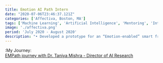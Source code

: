 ```yaml
---
title: Emotion AI Path Intern
date: "2020-07-06T23:46:37.121Z"
categories: ['Affectiva, Boston, MA']
tags: ['Machine Learning', 'Artificial Intelligence', 'Mentoring', 'Internship']
image: './affectiva.png'
period: 'July 2020 - August 2020'
description: "• Developed a prototype for an “Emotion-enabled” smart fridge, detecting the available food inside a refrigerator, and the mood of the user with the \"Affectiva Facial Expression Recognition SDK\" to suggest the food intake accordingly <br/>• Trained the VGG-16 food classifier on Freiburg Grocery dataset with the accuracy of 76.16% <br/>• Implemented a multiclass incremental learner classifier decision tree which correlates the mood of the user and what food they are picking up from the fridge <br/>• Became familiar with the market analysis, pitching the project idea, patent creation and honed the technical aspects of data acquisition, data synthesis, affect analysis, and personalization from facial analysis"  
---
```


:My Journey:<br/>
<a href='https://mysurestart.com/case-study'>EMPath journey with Dr. Taniya Mishra - Director of AI Research</a><br/>